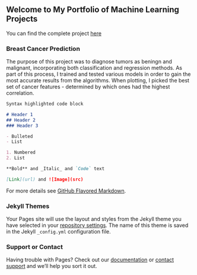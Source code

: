 ## Welcome to My Portfolio of Machine Learning Projects

You can find the complete project [here](https://github.com/AnjaliPrabhu848/My-Portfolio.github.io/edit/master/README.md) 

### Breast Cancer Prediction

The purpose of this project was to diagnose tumors as beningn and malignant, incorporating both classification and regression methods. As part of this process, I trained and tested various models in order to gain the most accurate results from the algorithms. When plotting, I picked the best set of cancer features - determined by which ones had the highest correlation. 

```markdown
Syntax highlighted code block

# Header 1
## Header 2
### Header 3

- Bulleted
- List

1. Numbered
2. List

**Bold** and _Italic_ and `Code` text

[Link](url) and ![Image](src)
```

For more details see [GitHub Flavored Markdown](https://guides.github.com/features/mastering-markdown/).

### Jekyll Themes

Your Pages site will use the layout and styles from the Jekyll theme you have selected in your [repository settings](https://github.com/AnjaliPrabhu848/My-Portfolio.github.io/settings). The name of this theme is saved in the Jekyll `_config.yml` configuration file.

### Support or Contact

Having trouble with Pages? Check out our [documentation](https://help.github.com/categories/github-pages-basics/) or [contact support](https://github.com/contact) and we’ll help you sort it out.
